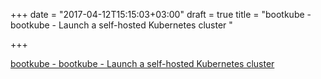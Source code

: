+++
date = "2017-04-12T15:15:03+03:00"
draft = true
title = "bootkube - bootkube - Launch a self-hosted Kubernetes cluster "

+++

<p><a href="https://t.co/NYDcZg1GqV">bootkube - bootkube - Launch a self-hosted Kubernetes cluster </a></p>